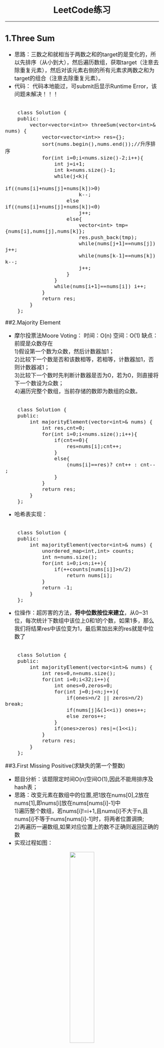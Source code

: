 # <center>  LeetCode练习  </center>  
---  
<font size=4>  

## 1.Three Sum  

- 思路：三数之和就相当于两数之和的target的是变化的，所以先排序（从小到大），然后遍历数组，获取target（注意去除重复元素），然后对该元素右侧的所有元素求两数之和为target的组合（注意去除重复元素）。  
- 代码：  代码本地能过，可submit后显示Runtime Error，该问题未解决！！！

```  

	class Solution {
	public:
	    vector<vector<int>> threeSum(vector<int>& nums) {
	        vector<vector<int>> res={};
	        sort(nums.begin(),nums.end());//升序排序
	        for(int i=0;i<nums.size()-2;i++){
	            int j=i+1;
	            int k=nums.size()-1;
	            while(j<k){
	                if((nums[i]+nums[j]+nums[k])>0) 
	                    k--;
	                else if((nums[i]+nums[j]+nums[k])<0) 
	                    j++;
	                else{
	                    vector<int> tmp={nums[i],nums[j],nums[k]};
	                    res.push_back(tmp);
	                    while(nums[j+1]==nums[j]) j++;
	                    while(nums[k-1]==nums[k]) k--;
	                    j++;
	                }    
	            }
	            while(nums[i+1]==nums[i]) i++;
	        }
	        return res;       
	    }
	};

```

##2.Majority Element  

- 摩尔投票法Moore Voting：  时间：O(n) 空间：O(1)    缺点：前提是众数存在    
1)假设第一个数为众数，然后计数器加1；  
2)比较下一个数是否和该数相等，若相等，计数器加1，否则计数器减1；  
3)比较下一个数时先判断计数器是否为0，若为0，则直接将下一个数设为众数；  
4)遍历完整个数组，当前存储的数即为数组的众数。  

```

	class Solution {
	public:
	    int majorityElement(vector<int>& nums) {
	        int res,cnt=0;
	        for(int i=0;i<nums.size();i++){
	            if(cnt==0){
	                res=nums[i];cnt++;
	            }
	            else{
	                (nums[i]==res)? cnt++ : cnt-- ;
	            }
	        }    
	        return res;
	    }
	};

```

- 哈希表实现：   

```

	class Solution {
	public:
	    int majorityElement(vector<int>& nums) {
	        unordered_map<int,int> counts;
	        int n=nums.size();
	        for(int i=0;i<n;i++){
	            if(++counts[nums[i]]>n/2)
	                return nums[i];
	        }
	        return -1;
	    }
	};

```

- 位操作：超厉害的方法，**将中位数按位来建立**，从0~31位，每次统计下数组中该位上0和1的个数，如果1多，那么我们将结果res中该位变为1，最后累加出来的res就是中位数了

```

	class Solution {
	public:
	    int majorityElement(vector<int>& nums) {
	        int res=0,n=nums.size();
	        for(int i=0;i<32;i++){
	            int ones=0,zeros=0;
	            for(int j=0;j<n;j++){
	                if(ones>n/2 || zeros>n/2) break;
	                if(nums[j]&(1<<i)) ones++;
	                else zeros++;
	            }
	            if(ones>zeros) res|=(1<<i);
	        }
	        return res;
	    }
	};

```


##3.First Missing Positive(求缺失的第一个整数)     
  
- 题目分析：该题限定时间O(n)空间O(1),因此不能用排序及hash表；  
- 思路：改变元素在数组中的位置,把1放在nums[0],2放在nums[1],即nums[i]放在nums[nums[i]-1]中  
1)遍历整个数组，若nums[i]!=i+1,且nums[i]不大于n,且nums[i]不等于nums[nums[i]-1]时，将两者位置调换;  
2)再遍历一遍数组,如果对应位置上的数不正确则返回正确的数  
- 实现过程如图：  
<div align="center"><img src="./Sources/First-Missing-Positive.JPG" width="40%"></div>
```

	class Solution {
	public:
	    int firstMissingPositive(vector<int>& nums) {
	        int n=nums.size();
	        for(int i=0;i<n;i++){
	            while(nums[i]>0&&nums[i]<=n&&nums[i]!=nums[nums[i]-1]){
	                swap(nums[i],nums[nums[i]-1]);
	            }
	        }
	        for(int i=0;i<n;i++){
	            //检查数组元素的值是否在正确的位置
	            if(nums[i]!=i+1) return i+1;
	        }
	        //若一直找到了，则返回n+1
	        return n+1;
	    }
	};

```

##4.Linked List Circle I(判断链表是否有环)    

- 快慢指针：慢指针每次走一步，快指针每次走两步，若有环，肯定会相遇  

```

	/**
	 * Definition for singly-linked list.
	 * struct ListNode {
	 *     int val;
	 *     ListNode *next;
	 *     ListNode(int x) : val(x), next(NULL) {}
	 * };
	 */
	class Solution {
	public:
	    bool hasCycle(ListNode *head) {
	        if(head==NULL||head->next==NULL) return false;
	        ListNode *slow=head,*fast=head;
	        while(fast->next!=NULL&&fast->next->next!=NULL){
	            slow=slow->next;
	            fast=fast->next->next;
	            if(slow==fast) return true;
	        }
	        return false;
	    }
	};

```

##5.Merge k Sorted Lists(合并k个排序链表)   
最先想到的就是两两合并，前两个合并，合并好之后和第三个合并，以此类推，但这种方法效率不高。  
- 两两合并：用到分治法，即不停的折半合并。假设合并6个列表,  
1)首先分别合并0和3，1和4，2和5;然后合并3个列表，合并0和2；然后合并两个链表，合并0和1；
2)代码中的k是通过 (n+1)/2 计算的，这里为啥要加1呢，这是为了当n为奇数的时候，k能始终从后半段开始,当n是偶数的时候，加1也不会有影响.过程如下图  
<div align="center"><img src="./Sources/Merge-K-Sorted-Lists.JPG" width="60%"></div>

```

	/**
	 * Definition for singly-linked list.
	 * struct ListNode {
	 *     int val;
	 *     ListNode *next;
	 *     ListNode(int x) : val(x), next(NULL) {}
	 * };
	 */
	class Solution {
	public:
	    ListNode* mergeKLists(vector<ListNode*>& lists) {
	        if(lists.empty()) return NULL;
	        int n=lists.size();
	        while(n>1){
	            int k=(n+1)>>1;
	            for(int i=0;i<n/2;i++){
	                lists[i]=MergeTwoLists(lists[i],lists[i+k]);
	            }
	            n=k;
	        }
			return lists[0];
	    }
	    ListNode* MergeTwoLists(ListNode* l1,ListNode* l2){
	        ListNode* dummy=new ListNode(sizeof(ListNode));
	        ListNode* cur=dummy;
	        while(l1&&l2){
	            if(l1->val < l2->val){
	                cur->next=l1;
	                l1=l1->next;
	            }else{
	                cur->next=l2;
	                l2=l2->next;
	            }
	            cur=cur->next;
	        }
	        if(l1) cur->next=l1;
	        if(l2) cur->next=l2;
	        return dummy->next;
	    }
	};

```

- 最小堆：在网上还看到了另一种方法，代码看起来很吃力，没有自己实现，先拷贝过来，以后有空再理解

```

	class Solution {
	public:
	    ListNode* mergeKLists(vector<ListNode*>& lists) {
	        auto cmp = [](ListNode*& a, ListNode*& b) {
	            return a->val > b->val;
	        };
	        priority_queue<ListNode*, vector<ListNode*>, decltype(cmp) > q(cmp);
	        for (auto node : lists) {
	            if (node) q.push(node);
	        }
	        ListNode *dummy = new ListNode(-1), *cur = dummy;
	        while (!q.empty()) {
	            auto t = q.top(); q.pop();
	            cur->next = t;
	            cur = cur->next;
	            if (cur->next) q.push(cur->next);
	        }
	        return dummy->next;
	    }
	};

```

</font>